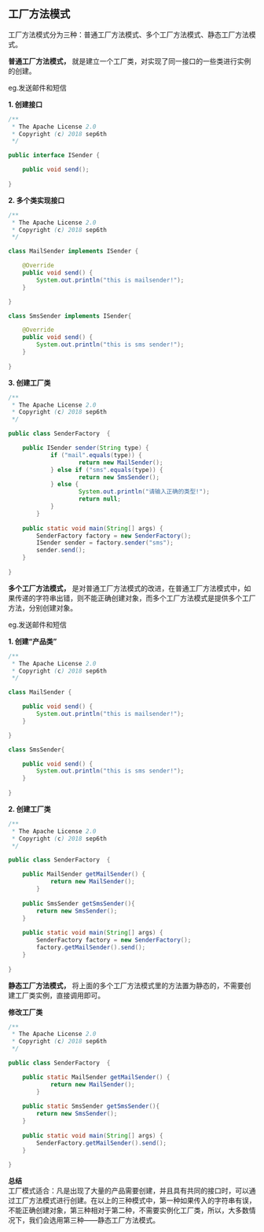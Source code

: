 ## 工厂方法模式

工厂方法模式分为三种：普通工厂方法模式、多个工厂方法模式、静态工厂方法模式。

**普通工厂方法模式，** 就是建立一个工厂类，对实现了同一接口的一些类进行实例的创建。

eg.发送邮件和短信

**1. 创建接口**

```java
/** 
 * The Apache License 2.0
 * Copyright (c) 2018 sep6th
 */

public interface ISender {

	public void send();
	
}
```
**2. 多个类实现接口**

```java
/** 
 * The Apache License 2.0
 * Copyright (c) 2018 sep6th
 */

class MailSender implements ISender {

	@Override
	public void send() {
		System.out.println("this is mailsender!"); 
	}

}

class SmsSender implements ISender{

	@Override
	public void send() {
		System.out.println("this is sms sender!");
	}
	
}
```
**3. 创建工厂类**

```java
/** 
 * The Apache License 2.0
 * Copyright (c) 2018 sep6th
 */

public class SenderFactory  {

	public ISender sender(String type) {  
        	if ("mail".equals(type)) {  
            		return new MailSender();  
       		} else if ("sms".equals(type)) {  
            		return new SmsSender();  
        	} else {  
            		System.out.println("请输入正确的类型!");  
            		return null;  
        	}  
    	}
	
	public static void main(String[] args) {
		SenderFactory factory = new SenderFactory();
		ISender sender = factory.sender("sms");
		sender.send();
	}
	
}
```
**多个工厂方法模式，** 是对普通工厂方法模式的改进，在普通工厂方法模式中，如果传递的字符串出错，则不能正确创建对象，而多个工厂方法模式是提供多个工厂方法，分别创建对象。

eg.发送邮件和短信

**1. 创建“产品类”**

```java
/** 
 * The Apache License 2.0
 * Copyright (c) 2018 sep6th
 */

class MailSender {

	public void send() {
		System.out.println("this is mailsender!"); 
	}

}

class SmsSender{

	public void send() {
		System.out.println("this is sms sender!");
	}
	
}
```

**2. 创建工厂类**

```java
/** 
 * The Apache License 2.0
 * Copyright (c) 2018 sep6th
 */

public class SenderFactory  {

	public MailSender getMailSender() {  
        	return new MailSender();  
    	}
	
	public SmsSender getSmsSender(){
		return new SmsSender(); 
	}
	
	public static void main(String[] args) {
		SenderFactory factory = new SenderFactory();
		factory.getMailSender().send();
	}
	
}
```

**静态工厂方法模式，** 将上面的多个工厂方法模式里的方法置为静态的，不需要创建工厂类实例，直接调用即可。

**修改工厂类**
```java
/** 
 * The Apache License 2.0
 * Copyright (c) 2018 sep6th
 */

public class SenderFactory  {

	public static MailSender getMailSender() {  
        	return new MailSender();  
    	}
	
	public static SmsSender getSmsSender(){
		return new SmsSender(); 
	}
	
	public static void main(String[] args) {
		SenderFactory.getMailSender().send();
	}
	
}
```
**总结**  
工厂模式适合：凡是出现了大量的产品需要创建，并且具有共同的接口时，可以通过工厂方法模式进行创建。在以上的三种模式中，第一种如果传入的字符串有误，不能正确创建对象，第三种相对于第二种，不需要实例化工厂类，所以，大多数情况下，我们会选用第三种——静态工厂方法模式。

